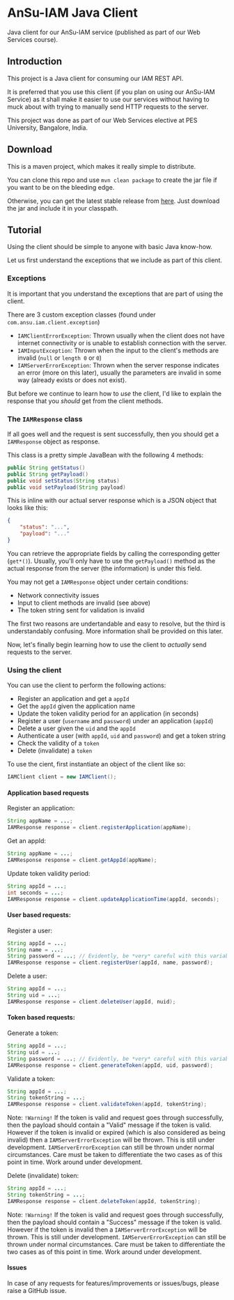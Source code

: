 # AnSu-IAM Java Client

Java client for our AnSu-IAM service (published as part of our Web Services course).

## Introduction

This project is a Java client for consuming our IAM REST API.

It is preferred that you use this client (if you plan on using our AnSu-IAM Service) as it shall make it easier to use our services without having to muck about with trying to manually send HTTP requests to the server.

This project was done as part of our Web Services elective at PES University, Bangalore, India.

## Download

This is a maven project, which makes it really simple to distribute.

You can clone this repo and use `mvn clean package` to create the jar file if you want to be on the bleeding edge.

Otherwise, you can get the latest stable release from [here](https://github.com/lolster/ansu-iam-client/releases). Just download the jar and include it in your classpath.

## Tutorial

Using the client should be simple to anyone with basic Java know-how.

Let us first understand the exceptions that we include as part of this client.

### Exceptions

It is important that you understand the exceptions that are part of using the client.

There are 3 custom exception classes (found under `com.ansu.iam.client.exception`)

+ `IAMClientErrorException`: Thrown usually when the client does not have internet connectivity or is unable to establish connection with the server.
+ `IAMInputException`: Thrown when the input to the client's methods are invalid (`null` or `length 0` or `0`)
+ `IAMServerErrorException`: Thrown when the server response indicates an error (more on this later), usually the parameters are invalid in some way (already exists or does not exist).

But before we continue to learn how to _use_ the client, I'd like to explain the response that you _should_ get from the client methods.

### The `IAMResponse` class

If all goes well and the request is sent successfully, then you should get a `IAMResponse` object as response.

This class is a pretty simple JavaBean with the following 4 methods:

```java
public String getStatus()
public String getPayload()
public void setStatus(String status)
public void setPayload(String payload)
```

This is inline with our actual server response which is a JSON object that looks like this:

```json
{
    "status": "...",
    "payload": "..."
}
```

You can retrieve the appropriate fields by calling the corresponding getter (`get*()`). Usually, you'll only have to use the `getPayload()` method as the actual response from the server (the information) is under this field.

You may not get a `IAMResponse` object under certain conditions:

+ Network connectivity issues
+ Input to client methods are invalid (see above)
+ The token string sent for validation is invalid

The first two reasons are undertandable and easy to resolve, but the third is understandably confusing. More information shall be provided on this later.

Now, let's finally begin learning how to use the client to _actually_ send requests to the server.

### Using the client

You can use the client to perform the following actions:

+ Register an application and get a `appId`
+ Get the `appId` given the application name
+ Update the token validity period for an application (in seconds)
+ Register a user (`username` and `password`) under an application (`appId`)
+ Delete a user given the `uid` and the `appId`
+ Authenticate a user (with `appId`, `uid` and `password`) and get a token string
+ Check the validity of a `token`
+ Delete (invalidate) a `token`

To use the cient, first instantiate an object of the client like so:

```java
IAMClient client = new IAMClient();
```

#### Application based requests

Register an application:

```java
String appName = ...;
IAMResponse response = client.registerApplication(appName);
```

Get an appId:

```java
String appName = ...;
IAMResponse response = client.getAppId(appName);
```

Update token validity period:

```java
String appId = ...;
int seconds = ...;
IAMResponse response = client.updateApplicationTime(appId, seconds);
```

#### User based requests:

Register a user:

```java
String appId = ...;
String name = ...;
String password = ...; // Evidently, be *very* careful with this variable
IAMResponse response = client.registerUser(appId, name, password);
```

Delete a user:

```java
String appId = ...;
String uid = ...;
IAMResponse response = client.deleteUser(appId, nuid);
```

#### Token based requests:

Generate a token:

```java
String appId = ...;
String uid = ...;
String password = ...; // Evidently, be *very* careful with this variable
IAMResponse response = client.generateToken(appId, uid, password);
```

Validate a token:

```java
String appId = ...;
String tokenString = ...;
IAMResponse response = client.validateToken(appId, tokenString);
```

Note: `!Warning!` If the token is valid and request goes through successfully, then the payload should contain a "Valid" message if the token is valid. However if the token is invalid or expired (which is also considered as being invalid) then a `IAMServerErrorException` will be thrown. This is still under development. `IAMServerErrorException` can still be thrown under normal circumstances. Care must be taken to differentiate the two cases as of this point in time. Work around under development.

Delete (invalidate) token:

```java
String appId = ...;
String tokenString = ...;
IAMResponse response = client.deleteToken(appId, tokenString);
```

Note: `!Warning!` If the token is valid and request goes through successfully, then the payload should contain a "Success" message if the token is valid. However if the token is invalid then a `IAMServerErrorException` will be thrown. This is still under development. `IAMServerErrorException` can still be thrown under normal circumstances. Care must be taken to differentiate the two cases as of this point in time. Work around under development.

#### Issues

In case of any requests for features/improvements or issues/bugs, please raise a GitHub issue.
